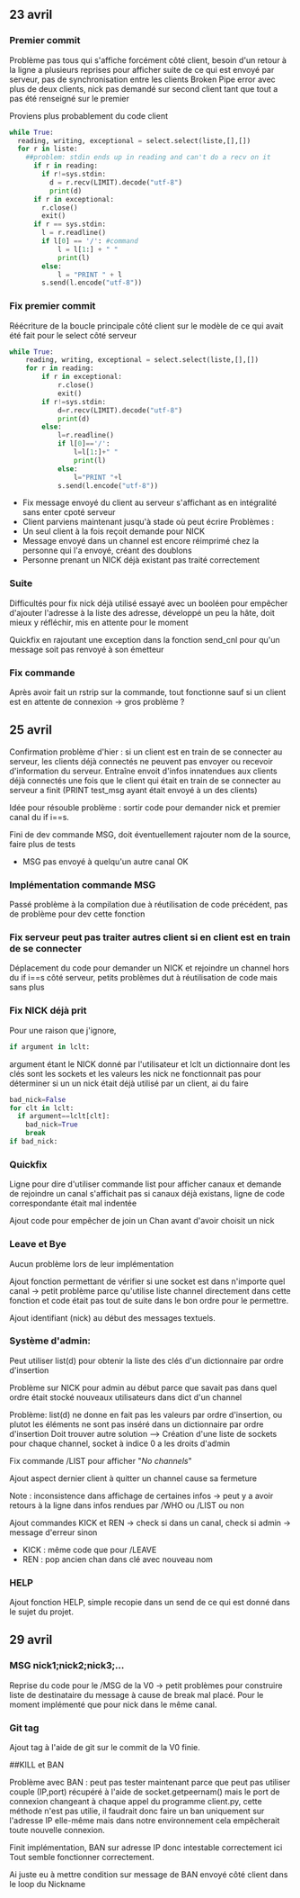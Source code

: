## 23 avril
### Premier commit

Problème pas tous qui s'affiche forcément côté client, besoin d'un retour à la ligne a plusieurs reprises
pour afficher suite de ce qui est envoyé par serveur, pas de synchronisation entre les clients
Broken Pipe error avec plus de deux clients, nick pas demandé sur second client tant que tout a pas été renseigné
sur le premier

Proviens plus probablement du code client

```python
while True:
  reading, writing, exceptional = select.select(liste,[],[])
  for r in liste:
    ##problem: stdin ends up in reading and can't do a recv on it
      if r in reading:
        if r!=sys.stdin:
          d = r.recv(LIMIT).decode("utf-8")
          print(d)
      if r in exceptional:
        r.close()
        exit()
      if r == sys.stdin:
        l = r.readline()
        if l[0] == '/': #command
            l = l[1:] + " "
            print(l)
        else:
            l = "PRINT " + l
        s.send(l.encode("utf-8"))
```

### Fix premier commit

Réécriture de la boucle principale côté client sur le modèle de ce qui avait été fait pour le select côté serveur

```python
while True:
	reading, writing, exceptional = select.select(liste,[],[])
	for r in reading:
		if r in exceptional:
			r.close()
			exit()
		if r!=sys.stdin:
			d=r.recv(LIMIT).decode("utf-8")
			print(d)
		else:
			l=r.readline()
			if l[0]=='/':
				l=l[1:]+" "
				print(l)
			else:
				l="PRINT "+l
			s.send(l.encode("utf-8"))
```

* Fix message envoyé du client au serveur s'affichant as en intégralité sans enter cpoté serveur
* Client parviens maintenant jusqu'à stade où peut écrire
Problèmes : 
* Un seul client à la fois reçoit demande pour NICK
* Message envoyé dans un channel est encore réimprimé chez la personne qui l'a envoyé, créant des doublons
* Personne prenant un NICK déjà existant pas traité correctement


### Suite

Difficultés pour fix nick déjà utilisé essayé avec un booléen pour empêcher d'ajouter l'adresse à la liste des adresse, développé un peu la hâte, doit mieux y réfléchir, mis en attente pour le moment

Quickfix en rajoutant une exception dans la fonction send_cnl pour qu'un message soit pas renvoyé à son émetteur

### Fix commande
Après avoir fait un rstrip sur la commande, tout fonctionne sauf si un client est en attente de connexion -> gros problème ?

## 25 avril

Confirmation problème d'hier : si un client est en train de se connecter au serveur, les clients déjà connectés ne peuvent pas envoyer ou recevoir d'information du serveur. Entraîne envoit d'infos innatendues aux clients déjà connectés une fois que le client qui était en train de se connecter au serveur a finit (PRINT test_msg ayant était envoyé à un des clients)

Idée pour résouble problème : sortir code pour demander nick et premier canal du if i==s.

Fini de dev commande MSG, doit éventuellement rajouter nom de la source, faire plus de tests
* MSG pas envoyé à quelqu'un autre canal OK

### Implémentation commande MSG 
Passé problème à la compilation due à réutilisation de code précédent, pas de problème pour dev cette fonction

### Fix serveur peut pas traiter autres client si en client est en train de se connecter

Déplacement du code pour demander un NICK et rejoindre un channel hors du if i==s côté serveur, petits problèmes dut à réutilisation de code mais sans plus

### Fix NICK déjà prit
Pour une raison que j'ignore,
```python
if argument in lclt:
```
argument étant le NICK donné par l'utilisateur et lclt un dictionnaire dont les clés sont les sockets et les valeurs les nick ne fonctionnait pas pour déterminer si un un nick était déjà utilisé par un client, ai du faire
```python
bad_nick=False
for clt in lclt:
  if argument==lclt[clt]:
    bad_nick=True
    break
if bad_nick:
```

### Quickfix 
Ligne pour dire d'utiliser commande list pour afficher canaux et demande de rejoindre un canal s'affichait pas si canaux déjà existans, ligne de code correspondante était mal indentée 

Ajout code pour empêcher de join un Chan avant d'avoir choisit un nick

### Leave et Bye

Aucun problème lors de leur implémentation

Ajout fonction permettant de vérifier si une socket est dans n'importe quel canal -> petit problème parce qu'utilise liste channel directement dans cette fonction et code était pas tout de suite dans le bon ordre pour le permettre.

Ajout identifiant (nick) au début des messages textuels.

### Système d'admin:
Peut utiliser list(d) pour obtenir la liste des clés d'un dictionnaire par ordre d'insertion

Problème sur NICK pour admin au début parce que savait pas dans quel ordre était stocké nouveaux utilisateurs dans dict d'un channel

Problème: list(d) ne donne en fait pas les valeurs par ordre d'insertion, ou plutot les éléments ne sont pas inséré dans un dictionnaire par ordre d'insertion
Doit trouver autre solution
--> Création d'une liste de sockets pour chaque channel, socket à indice 0 a les droits d'admin

Fix commande /LIST pour afficher "*No channels*"

Ajout aspect dernier client à quitter un channel cause sa fermeture

Note : inconsistence dans affichage de certaines infos -> peut y a avoir retours à la ligne dans infos rendues par /WHO ou /LIST ou non

Ajout commandes KICK et REN -> check si dans un canal, check si admin -> message d'erreur sinon
* KICK : même code que pour /LEAVE
* REN : pop ancien chan dans clé avec nouveau nom

### HELP
Ajout fonction HELP, simple recopie dans un send de ce qui est donné dans le sujet du projet.

## 29 avril

### MSG nick1;nick2;nick3;...

Reprise du code pour le /MSG de la V0 -> petit problèmes pour construire liste de destinataire du message à cause de break mal placé. Pour le moment implémenté que pour nick dans le même canal.

### Git tag

Ajout tag à l'aide de git sur le commit de la V0 finie.

##KILL et BAN

Problème avec BAN : peut pas tester maintenant parce que peut pas utiliser couple (IP,port) récupéré à l'aide de socket.getpeernam() mais le port de connexion changeant à chaque appel du programme client.py, cette méthode n'est pas utilie, il faudrait donc faire un ban uniquement sur l'adresse IP elle-même mais dans notre environnement cela empêcherait toute nouvelle connexion.

Finit implémentation, BAN sur adresse IP donc intestable correctement ici
Tout semble fonctionner correctement.

Ai juste eu à mettre condition sur message de BAN envoyé côté client dans le loop du Nickname
